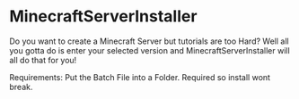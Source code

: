 # MinecraftServerInstaller
Do you want to create a Minecraft Server but tutorials are too Hard? Well all you gotta do is enter your selected version and MinecraftServerInstaller will all do that for you!

Requirements:
Put the Batch File into a Folder. Required so install wont break.
